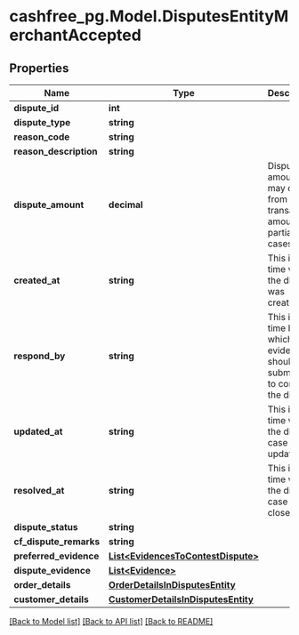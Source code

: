 # cashfree_pg.Model.DisputesEntityMerchantAccepted

## Properties

Name | Type | Description | Notes
------------ | ------------- | ------------- | -------------
**dispute_id** | **int** |  | [optional] 
**dispute_type** | **string** |  | [optional] 
**reason_code** | **string** |  | [optional] 
**reason_description** | **string** |  | [optional] 
**dispute_amount** | **decimal** | Dispute amount may differ from transaction amount for partial cases. | [optional] 
**created_at** | **string** | This is the time when the dispute was created. | [optional] 
**respond_by** | **string** | This is the time by which evidence should be submitted to contest the dispute. | [optional] 
**updated_at** | **string** | This is the time when the dispute case was updated. | [optional] 
**resolved_at** | **string** | This is the time when the dispute case was closed. | [optional] 
**dispute_status** | **string** |  | [optional] 
**cf_dispute_remarks** | **string** |  | [optional] 
**preferred_evidence** | [**List&lt;EvidencesToContestDispute&gt;**](EvidencesToContestDispute.md) |  | [optional] 
**dispute_evidence** | [**List&lt;Evidence&gt;**](Evidence.md) |  | [optional] 
**order_details** | [**OrderDetailsInDisputesEntity**](OrderDetailsInDisputesEntity.md) |  | [optional] 
**customer_details** | [**CustomerDetailsInDisputesEntity**](CustomerDetailsInDisputesEntity.md) |  | [optional] 

[[Back to Model list]](../README.md#documentation-for-models) [[Back to API list]](../README.md#documentation-for-api-endpoints) [[Back to README]](../README.md)

